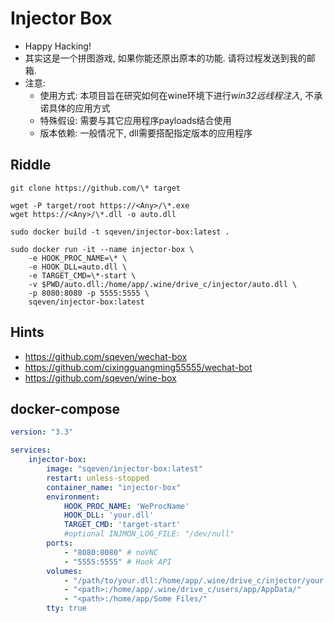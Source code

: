 # Injector Box
- Happy Hacking!
- 其实这是一个拼图游戏, 如果你能还原出原本的功能. 请将过程发送到我的邮箱.
- 注意:
  - 使用方式: 本项目旨在研究如何在wine环境下进行*win32远线程注入*, 不承诺具体的应用方式
  - 特殊假设: 需要与其它应用程序payloads结合使用
  - 版本依赖: 一般情况下, dll需要搭配指定版本的应用程序
## Riddle
```
git clone https://github.com/\* target

wget -P target/root https://<Any>/\*.exe
wget https://<Any>/\*.dll -o auto.dll

sudo docker build -t sqeven/injector-box:latest .

sudo docker run -it --name injector-box \
    -e HOOK_PROC_NAME=\* \
    -e HOOK_DLL=auto.dll \
    -e TARGET_CMD=\*-start \
    -v $PWD/auto.dll:/home/app/.wine/drive_c/injector/auto.dll \
    -p 8080:8080 -p 5555:5555 \
    sqeven/injector-box:latest
```


## Hints
- https://github.com/sqeven/wechat-box
- https://github.com/cixingguangming55555/wechat-bot
- https://github.com/sqeven/wine-box

## docker-compose
```yaml
version: "3.3"

services:
    injector-box:
        image: "sqeven/injector-box:latest"
        restart: unless-stopped
        container_name: "injector-box"
        environment:
            HOOK_PROC_NAME: 'WeProcName'
            HOOK_DLL: 'your.dll'
            TARGET_CMD: 'target-start'
            #optional INJMON_LOG_FILE: "/dev/null"
        ports:
            - "8080:8080" # noVNC
            - "5555:5555" # Hook API
        volumes:
            - "/path/to/your.dll:/home/app/.wine/drive_c/injector/your.dll"
            - "<path>:/home/app/.wine/drive_c/users/app/AppData/"
            - "<path>:/home/app/Some Files/" 
        tty: true

```